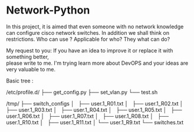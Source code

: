 # Network-Python
In this project, it is aimed that even someone with no network knowledge can configure cisco network switches.
In addition we shall think on restrictions.
Who can use ? 
Applicable for who?
They what can do?

My request to you: If you have an idea to improve it or replace it with something better,     
please write to me. I'm trying learn more about DevOPS and your ideas are very valuable to me.

Basic tree : 


/etc/profile.d/
├── get_config.py
├── set_vlan.py
└── test.sh

/tmp/
├── switch_configs
│   ├── user.1_R01.txt
│   ├── user.1_R02.txt
│   ├── user.1_R03.txt
│   ├── user.1_R04.txt
│   ├── user.1_R05.txt
│   ├── user.1_R06.txt
│   ├── user.1_R07.txt
│   ├── user.1_R08.txt
│   ├── user.1_R10.txt
│   ├── user.1_R11.txt
│   └── user.1_R9.txt
└── switches.txt





